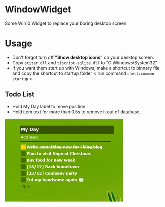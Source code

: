 # WindowWidget
Some Win10 Widget  to replace your boring desktop screen. 

# Usage
- Don't forgot turn off **"Show desktop icons"** on your desktop screen.
- Copy `sciter.dll` and `tiscript-sqlite.dll` to "C:\Windows\System32"
- If you want them start up with Windows, make a shortcut to binnary file and copy the shortcut to startup folder < run command `shell:common startup` >.

## Todo List
- Hold My Day label to move position
- Hold item text for more than 0.5s to remove it out of database. 

![What](https://raw.githubusercontent.com/SzangLenonard/WindowWidget/master/Todo%20List/todo.jpg)
